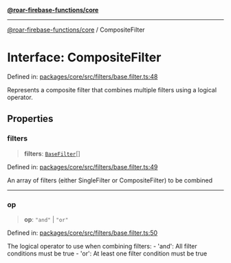 [**@roar-firebase-functions/core**](../README.md)

---

[@roar-firebase-functions/core](../README.md) / CompositeFilter

# Interface: CompositeFilter

Defined in: [packages/core/src/filters/base.filter.ts:48](https://github.com/yeatmanlab/roar-firebase-functions/blob/0fc701649174b7557e55644b1065be2fa3d3d7ca/packages/core/src/filters/base.filter.ts#L48)

Represents a composite filter that combines multiple filters using a logical operator.

## Properties

### filters

> **filters**: [`BaseFilter`](../type-aliases/BaseFilter.md)[]

Defined in: [packages/core/src/filters/base.filter.ts:49](https://github.com/yeatmanlab/roar-firebase-functions/blob/0fc701649174b7557e55644b1065be2fa3d3d7ca/packages/core/src/filters/base.filter.ts#L49)

An array of filters (either SingleFilter or CompositeFilter) to be combined

---

### op

> **op**: `"and"` \| `"or"`

Defined in: [packages/core/src/filters/base.filter.ts:50](https://github.com/yeatmanlab/roar-firebase-functions/blob/0fc701649174b7557e55644b1065be2fa3d3d7ca/packages/core/src/filters/base.filter.ts#L50)

The logical operator to use when combining filters: - 'and': All filter conditions must be true - 'or': At least one filter condition must be true
